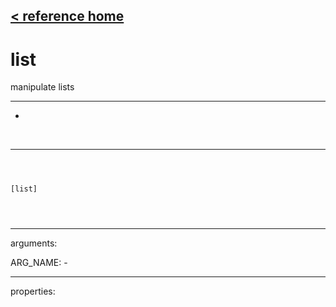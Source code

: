 [< reference home](ceammc_lib.html)
---

# list


manipulate lists

---

-
<br>


---


```



[list]


            
```

---
arguments:

ARG_NAME: -<br>

---
properties:


